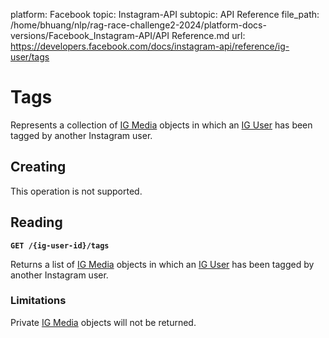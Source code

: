 platform: Facebook
topic: Instagram-API
subtopic: API Reference
file_path: /home/bhuang/nlp/rag-race-challenge2-2024/platform-docs-versions/Facebook_Instagram-API/API Reference.md
url: https://developers.facebook.com/docs/instagram-api/reference/ig-user/tags

# Tags

Represents a collection of [IG Media](https://developers.facebook.com/docs/instagram-api/reference/ig-media) objects in which an [IG User](https://developers.facebook.com/docs/instagram-api/reference/ig-user) has been tagged by another Instagram user.

## Creating

This operation is not supported.

## Reading

**`GET /{ig-user-id}/tags`**

Returns a list of [IG Media](https://developers.facebook.com/docs/instagram-api/reference/ig-media) objects in which an [IG User](https://developers.facebook.com/docs/instagram-api/reference/ig-user) has been tagged by another Instagram user.

### Limitations

Private [IG Media](https://developers.facebook.com/docs/instagram-api/reference/ig-media) objects will not be returned.